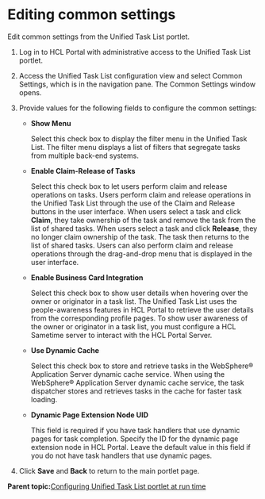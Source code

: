 # Editing common settings 

Edit common settings from the Unified Task List portlet.

1.  Log in to HCL Portal with administrative access to the Unified Task List portlet.

2.  Access the Unified Task List configuration view and select Common Settings, which is in the navigation pane. The Common Settings window opens.

3.  Provide values for the following fields to configure the common settings:

    -   **Show Menu**

        Select this check box to display the filter menu in the Unified Task List. The filter menu displays a list of filters that segregate tasks from multiple back-end systems.

    -   **Enable Claim-Release of Tasks**

        Select this check box to let users perform claim and release operations on tasks. Users perform claim and release operations in the Unified Task List through the use of the Claim and Release buttons in the user interface. When users select a task and click **Claim**, they take ownership of the task and remove the task from the list of shared tasks. When users select a task and click **Release**, they no longer claim ownership of the task. The task then returns to the list of shared tasks. Users can also perform claim and release operations through the drag-and-drop menu that is displayed in the user interface.

    -   **Enable Business Card Integration**

        Select this check box to show user details when hovering over the owner or originator in a task list. The Unified Task List uses the people-awareness features in HCL Portal to retrieve the user details from the corresponding profile pages. To show user awareness of the owner or originator in a task list, you must configure a HCL Sametime server to interact with the HCL Portal Server.

    -   **Use Dynamic Cache**

        Select this check box to store and retrieve tasks in the WebSphere® Application Server dynamic cache service. When using the WebSphere® Application Server dynamic cache service, the task dispatcher stores and retrieves tasks in the cache for faster task loading.

    -   **Dynamic Page Extension Node UID**

        This field is required if you have task handlers that use dynamic pages for task completion. Specify the ID for the dynamic page extension node in HCL Portal. Leave the default value in this field if you do not have task handlers that use dynamic pages.

4.  Click **Save** and **Back** to return to the main portlet page.


**Parent topic:**[Configuring Unified Task List portlet at run time ](../integrate/utl_configuring_unified_task_list_at_runtime.md)

